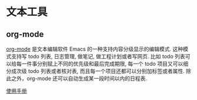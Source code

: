 # 文本工具 #

## org-mode ##

[org-mode](http://orgmode.org/) 是文本编辑软件 Emacs 的一种支持内容分级显示的编辑模式. 这种模式支持写 todo 列表, 日志管理, 做笔记, 做工程计划或者写网页.
比如 todo 列表可以给每一件事分别赋上不同的优先级和最后完成期限, 每一个 todo 项目又可以细分成次级 todo 列表或者核对表, 而且每一个项目还都可以分别加标签或者属性. 除此之外，org-mode 还可以自动生成某一段时间以内的日程表.

[使用手册](https://github.com/lsytj0413/learn-note/blob/master/text/org.md)

